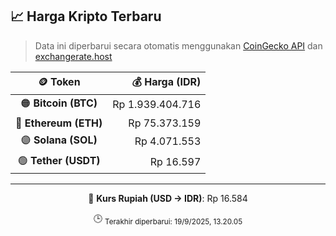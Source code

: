 

<!-- HARGA_KRIPTO -->
## 📈 Harga Kripto Terbaru

> Data ini diperbarui secara otomatis menggunakan [CoinGecko API](https://www.coingecko.com/) dan [exchangerate.host](https://exchangerate.host/)

<div align="center">

| 🪙 Token | 💰 Harga (IDR) |
|:------:|---------------:|
| 🟠 **Bitcoin (BTC)**   | Rp 1.939.404.716 |
| 🔵 **Ethereum (ETH)**  | Rp 75.373.159 |
| 🟣 **Solana (SOL)**    | Rp 4.071.553 |
| 🟢 **Tether (USDT)**   | Rp 16.597 |

---

💱 **Kurs Rupiah (USD → IDR)**: Rp 16.584

🕒 <sub>Terakhir diperbarui: 19/9/2025, 13.20.05</sub>

</div>
<!-- /HARGA_KRIPTO -->
